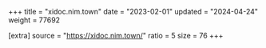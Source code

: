 +++
title = "xidoc.nim.town"
date = "2023-02-01"
updated = "2024-04-24"
weight = 77692

[extra]
source = "https://xidoc.nim.town/"
ratio = 5
size = 76
+++
